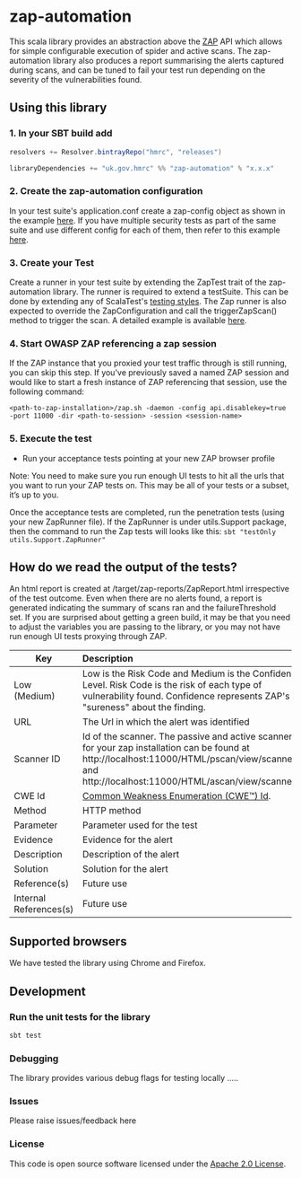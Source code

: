 # zap-automation
This scala library provides an abstraction above the [ZAP](https://www.owasp.org/index.php/OWASP_Zed_Attack_Proxy_Project) API which allows for simple configurable execution of spider and active scans.  The zap-automation library also produces a report summarising the alerts captured during scans, and can be tuned to fail your test run depending on the severity of the vulnerabilities found.

## Using this library
### 1. In your SBT build add
```scala
resolvers += Resolver.bintrayRepo("hmrc", "releases")

libraryDependencies += "uk.gov.hmrc" %% "zap-automation" % "x.x.x"
```

### 2. Create the zap-automation configuration
In your test suite's application.conf create a zap-config object as shown in the example [here](examples/singleConfigExample/resources/singleConfigExampleApplication.conf). If you have multiple 
security tests as part of the same suite and use different config for each of them, then refer to this example [here](examples/multipleConfigExample/resources/multipleConfigExampleApplication.conf).
  
### 3. Create your Test
Create a runner in your test suite by extending the ZapTest trait of the zap-automation library. The runner is required 
to extend a testSuite. This can be done by extending any of ScalaTest's [testing styles](http://www.scalatest.org/user_guide/selecting_a_style). 
The Zap runner is also expected to override the ZapConfiguration and call the triggerZapScan() method to trigger the scan.
A detailed example is available [here](examples/singleConfigExample/SingleConfigExampleRunner.scala).

### 4. Start OWASP ZAP referencing a zap session
If the ZAP instance that you proxied your test traffic through is still running, you can skip this step.  If you've previously saved a named ZAP session and would like to start a fresh instance of ZAP referencing that session, use the following command:

`<path-to-zap-installation>/zap.sh -daemon -config api.disablekey=true -port 11000 -dir <path-to-session> -session <session-name>`

### 5. Execute the test
* Run your acceptance tests pointing at your new ZAP browser profile

Note: You need to make sure you run enough UI tests to hit all the urls that you want to run your ZAP tests on. This may be all of your tests or a subset, it’s up to you.

Once the acceptance tests are completed, run the penetration tests (using your new ZapRunner file). If the ZapRunner is under
utils.Support package, then the command to run the Zap tests will looks like this:
```sbt "testOnly utils.Support.ZapRunner"```



## How do we read the output of the tests?
An html report is created at /target/zap-reports/ZapReport.html irrespective of the test outcome. Even when there are no alerts found, a report is generated indicating the summary of scans ran and the failureThreshold set. If you are surprised about getting a green build, it may be that you need to adjust the variables you are passing to the library, or you may not have run enough UI tests proxying through ZAP. 

| Key        | Description           | 
| ------------- |:-------------| 
| Low (Medium)  | Low is the Risk Code  and Medium is the Confidence Level. Risk Code is the risk of each type of vulnerability found. Confidence represents ZAP's "sureness" about the finding.| 
| URL      | The Url in which the alert was identified      |  
| Scanner ID | Id of the scanner. The passive and active scanners for your zap installation can be found at http://localhost:11000/HTML/pscan/view/scanners/ and http://localhost:11000/HTML/ascan/view/scanners/       |   
| CWE Id| [Common Weakness Enumeration (CWE™) Id](https://cwe.mitre.org/about/faq.html).      |   
| Method| HTTP method      |   
| Parameter| Parameter used for the test      |   
| Evidence| Evidence for the alert      |   
| Description| Description of the alert      |   
| Solution| Solution for the alert      |   
| Reference(s)| Future use      |   
| Internal References(s)| Future use      |   

## Supported browsers
We have tested the library using Chrome and Firefox.

## Development
### Run the unit tests for the library
```scala
sbt test
```

### Debugging
The library provides various debug flags for testing locally .....

### Issues
Please raise issues/feedback here

### License
This code is open source software licensed under the [Apache 2.0 License]("http://www.apache.org/licenses/LICENSE-2.0.html").
    
